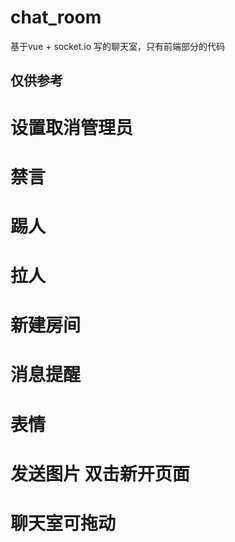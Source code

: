 # chat_room
基于vue + socket.io 写的聊天室，只有前端部分的代码

## 仅供参考

# 设置取消管理员
# 禁言
# 踢人
# 拉人
# 新建房间
# 消息提醒
# 表情
# 发送图片 双击新开页面
# 聊天室可拖动
